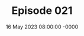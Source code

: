 ---
title: Episode 021
date: 16 May 2023 08:00:00 -0000
eptype: full
episode_number: 21

# provide these
alm_description: 

# find these
show_source: The Knowledge Project
original_title: "Kevin Kelly: Excellent Advice for Living"
original_subtitle: 
original_description: "When Kevin Kelly turned 68 years old, he began writing down notes and thoughts about all the lessons he’d learned in his life and the ones he wished he’d learned earlier. While those notes were originally intended for his young adult children, they eventually became the book Excellent Advice for Living: Wisdom I Wish I'd Known Earlier, which was released in May 2023. On this episode of the Knowledge Project, Kelly goes in-depth on some of the book’s most essential lessons, including learning, setting deadlines, perfection, forgiveness, living a meaningful life, reasoning, and so much more.
Kelly is the co-founder of the magazine Wired, which twice won the National Magazine Award for General Excellence while he served as publication’s Executive Editor during the 1990s. He is also the co-chair of The Long Now Foundation, a membership organization that champions long-term thinking, as well as the founder of the popular Cool Tools website, which has been reviewing tools daily for 20 years. He is also an artist as well as the author of 14 books.
--

Want even more? Members get early access, hand-edited transcripts, member-only episodes, and so much more. Learn more here: https://fs.blog/membership/

Every Sunday our Brain Food newsletter shares timeless insights and ideas that you can use at work and home. Add it to your inbox: https://fs.blog/newsletter/

Follow Shane on Twitter at: https://twitter.com/ShaneAParrish"
podcast_url: "https://traffic.libsyn.com/secure/theknowledgeproject/166_Kevin_Kelly.mp3?dest-id=271299"
audio_type: "audio/mpeg"
duration: 1:14:00
---
